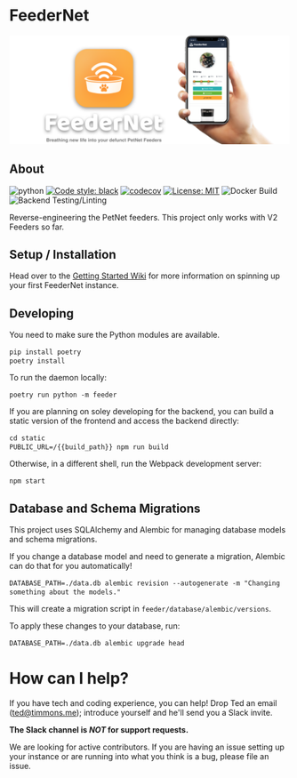 # FeederNet

<img alt="Discovered devices screenshot" src="images/brand_header.png"/>

## About

![python](https://img.shields.io/badge/python-3.8%20%7C%203.9-blue)
[![Code style: black](https://img.shields.io/badge/code%20style-black-000000.svg)](https://github.com/psf/black)
[![codecov](https://codecov.io/gh/feedernet/petnet-feeder-service/branch/master/graph/badge.svg?token=UEK2SQ7C09)](https://codecov.io/gh/feedernet/petnet-feeder-service)
[![License: MIT](https://img.shields.io/badge/license-MIT-blueviolet)](https://github.com/feedernet/petnet-feeder-service/blob/master/LICENSE)
![Docker Build](https://github.com/feedernet/petnet-feeder-service/workflows/Docker%20Build/badge.svg)
![Backend Testing/Linting](https://github.com/feedernet/petnet-feeder-service/workflows/Backend%20Testing/Linting/badge.svg)

Reverse-engineering the PetNet feeders. This project only works with V2 Feeders so far.

## Setup / Installation

Head over to the [Getting Started Wiki](https://github.com/petnet-independence-project/petnet-feeder-service/wiki/Getting-Started) for more information on spinning up your first FeederNet instance.


## Developing

You need to make sure the Python modules are available.

```
pip install poetry
poetry install
```

To run the daemon locally:

```
poetry run python -m feeder
```

If you are planning on soley developing for the backend, you can build a static version of the frontend and access the backend directly:

```
cd static
PUBLIC_URL=/{{build_path}} npm run build
```

Otherwise, in a different shell, run the Webpack development server:

```
npm start
```

## Database and Schema Migrations

This project uses SQLAlchemy and Alembic for managing database models and schema migrations.

If you change a database model and need to generate a migration, Alembic can do that for you automatically!

```shell script
DATABASE_PATH=./data.db alembic revision --autogenerate -m "Changing something about the models."
```

This will create a migration script in `feeder/database/alembic/versions`.

To apply these changes to your database, run:

```shell script
DATABASE_PATH=./data.db alembic upgrade head
```

# How can I help?

If you have tech and coding experience, you can help! Drop Ted an email (ted@timmons.me); introduce yourself and he'll send you a Slack invite.

**The Slack channel is _NOT_ for support requests.**

We are looking for active contributors. If you are having an issue setting up your instance or are running into what you think is a bug, please file an issue.
